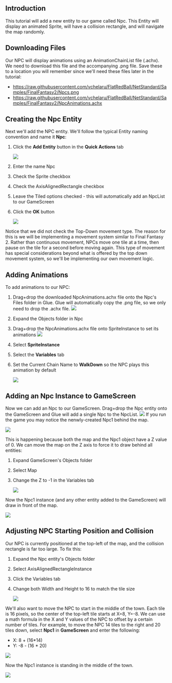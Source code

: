 ## Introduction

This tutorial will add a new entity to our game called Npc. This Entity will display an animated Sprite, will have a collision rectangle, and will navigate the map randomly.

## Downloading Files

Our NPC will display animations using an AnimationChainList file (.achx). We need to download this file and the accompanying .png file. Save these to a location you will remember since we'll need these files later in the tutorial:

-   <https://raw.githubusercontent.com/vchelaru/FlatRedBall/NetStandard/Samples/FinalFantasy2/Npcs.png>
-   <https://raw.githubusercontent.com/vchelaru/FlatRedBall/NetStandard/Samples/FinalFantasy2/NpcAnimations.achx>

## Creating the Npc Entity

Next we'll add the NPC entity. We'll follow the typical Entity naming convention and name it **Npc**:

1.  Click the **Add Entity** button in the **Quick Actions** tab

    ![](/media/2021-03-img_6057b3c80b16a.png)

2.  Enter the name Npc

3.  Check the Sprite checkbox

4.  Check the AxisAlignedRectangle checkbox

5.  Leave the Tiled options checked - this will automatically add an NpcList to our GameScreen

6.  Click the **OK** button

    ![](/media/2021-03-img_6057b43f20fc4.png)

Notice that we did not check the Top-Down movement type. The reason for this is we will be implementing a movement system similar to Final Fantasy 2. Rather than continuous movement, NPCs move one tile at a time, then pause on the tile for a second before moving again. This type of movement has special considerations beyond what is offered by the top down movement system, so we'll be implementing our own movement logic.

## Adding Animations

To add animations to our NPC:

1.  Drag+drop the downloaded NpcAnimations.achx file onto the Npc's Files folder in Glue. Glue will automatically copy the .png file, so we only need to drop the .achx file. [![](/media/2021-03-2021_March_21_155105.gif)](/media/2021-03-2021_March_21_155105.gif)

2.  Expand the Objects folder in Npc

3.  Drag+drop the NpcAnimations.achx file onto SpriteInstance to set its animations [![](/media/2021-03-2021_March_21_150407.gif)](/media/2021-03-2021_March_21_150407.gif)

4.  Select **SpriteInstance**

5.  Select the **Variables** tab

6.  Set the Current Chain Name to **WalkDown** so the NPC plays this animation by default

    ![](/media/2021-03-img_6057b6090c1b0.png)

## Adding an Npc Instance to GameScreen

Now we can add an Npc to our GameScreen. Drag+drop the Npc entity onto the GameScreen and Glue will add a single Npc to the NpcList. [![](/media/2021-03-2021_March_21_155510.gif)](/media/2021-03-2021_March_21_155510.gif) If you run the game you may notice the nenwly-created Npc1 behind the map.

![](/media/2021-03-img_6057b7c9b8b0a.png)

This is happening because both the map and the Npc1 object have a Z value of 0. We can move the map on the Z axis to force it to draw behind all entities:

1.  Expand GameScreen's Objects folder

2.  Select Map

3.  Change the Z to -1 in the Variables tab

    ![](/media/2021-03-img_6057b73a5eb34.png)

Now the Npc1 instance (and any other entity added to the GameScreen) will draw in front of the map.

![](/media/2021-03-img_6057b76bbb497.png)

## Adjusting NPC Starting Position and Collision

Our NPC is currently positioned at the top-left of the map, and the collision rectangle is far too large. To fix this:

1.  Expand the Npc entity's Objects folder

2.  Select AxisAlignedRectangleInstance

3.  Click the Variables tab

4.  Change both Width and Height to 16 to match the tile size

    ![](/media/2021-03-img_6057bb1f34c24.png)

We'll also want to move the NPC to start in the middle of the town. Each tile is 16 pixels, so the center of the top-left tile starts at X=8, Y=-8. We can use a math formula in the X and Y values of the NPC to offset by a certain number of tiles. For example, to move the NPC 14 tiles to the right and 20 tiles down, select **Npc1** in **GameScreen** and enter the following:

-   X: 8 + (16\*14)
-   Y: -8 - (16 \* 20)

![](/media/2021-03-img_6057bcb697dff.png)

Now the Npc1 instance is standing in the middle of the town.

![](/media/2021-03-img_6057be5cc54a3.png)

